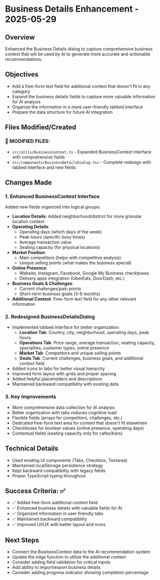 # Business Details Enhancement - 2025-05-29

## Overview
Enhanced the Business Details dialog to capture comprehensive business context that will be used by AI to generate more accurate and actionable recommendations.

## Objectives
- Add a free-form text field for additional context that doesn't fit in any category
- Expand the business details fields to capture more valuable information for AI analysis
- Organize the information in a more user-friendly tabbed interface
- Prepare the data structure for future AI integration

## Files Modified/Created

### 🔄 MODIFIED FILES:
- `src/utils/businessContext.ts` - Expanded BusinessContext interface with comprehensive fields
- `src/components/BusinessDetailsDialog.tsx` - Complete redesign with tabbed interface and new fields

## Changes Made

### 1. Enhanced BusinessContext Interface
Added new fields organized into logical groups:
- **Location Details**: Added neighborhood/district for more granular location context
- **Operating Details**: 
  - Operating days (which days of the week)
  - Peak hours (specific busy times)
  - Average transaction value
  - Seating capacity (for physical locations)
- **Market Position**:
  - Main competitors (helps with competitive analysis)
  - Unique selling points (what makes the business special)
- **Online Presence**:
  - Website, Instagram, Facebook, Google My Business checkboxes
  - Delivery apps integration (UberEats, DoorDash, etc.)
- **Business Goals & Challenges**:
  - Current challenges/pain points
  - Short-term business goals (3-6 months)
- **Additional Context**: Free-form text field for any other relevant information

### 2. Redesigned BusinessDetailsDialog
- Implemented tabbed interface for better organization:
  - **Location Tab**: Country, city, neighborhood, operating days, peak hours
  - **Operations Tab**: Price range, average transaction, seating capacity, specialties, customer types, online presence
  - **Market Tab**: Competitors and unique selling points
  - **Goals Tab**: Current challenges, business goals, and additional context field
- Added icons to tabs for better visual hierarchy
- Improved form layout with grids and proper spacing
- Added helpful placeholders and descriptions
- Maintained backward compatibility with existing data

### 3. Key Improvements
- More comprehensive data collection for AI analysis
- Better organization with tabs reduces cognitive load
- Flexible fields (arrays for competitors, challenges, etc.)
- Dedicated free-form text area for context that doesn't fit elsewhere
- Checkboxes for boolean values (online presence, operating days)
- Contextual fields (seating capacity only for cafes/bars)

## Technical Details
- Used existing UI components (Tabs, Checkbox, Textarea)
- Maintained localStorage persistence strategy
- Kept backward compatibility with legacy fields
- Proper TypeScript typing throughout

## Success Criteria: ✅
- ✅ Added free-form additional context field
- ✅ Enhanced business details with valuable fields for AI
- ✅ Organized information in user-friendly tabs
- ✅ Maintained backward compatibility
- ✅ Improved UI/UX with better layout and icons

## Next Steps
- Connect the BusinessContext data to the AI recommendation system
- Update the edge function to utilize the additional context
- Consider adding field validation for critical inputs
- Add ability to import/export business details
- Consider adding progress indicator showing completion percentage